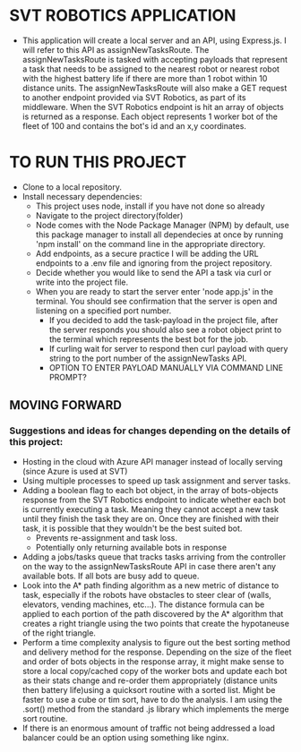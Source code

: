# SVT ROBOTICS APPLICATION
- This application will create a local server and an API, using Express.js. I will refer to this API as assignNewTasksRoute. The assignNewTasksRoute is tasked with accepting payloads that represent a task that needs to be assigned to the nearest robot or nearest robot with the highest battery life if there are more than 1 robot within 10 distance units. The assignNewTasksRoute will also make a GET request to another endpoint provided via SVT Robotics, as part of its middleware. When the SVT Robotics endpoint is hit an array of objects is returned as a response. Each object represents 1 worker bot of the fleet of 100 and contains the bot's id and an x,y coordinates. 

# TO RUN THIS PROJECT
- Clone to a local repository.
- Install necessary dependencies:
    - This project uses node, install if you have not done so already
    - Navigate to the project directory(folder)
    - Node comes with the Node Package Manager (NPM) by default, use this package manager to install all dependecies at once by running 'npm install' on the command line in the appropriate directory.
    - Add endpoints, as a secure practice I will be adding the URL endpoints to a .env file and ignoring from the project repository.
    - Decide whether you would like to send the API a task via curl or write into the project file.
    - When you are ready to start the server enter 'node app.js' in the terminal. You should see confirmation that the server is open and listening on a specified port number.
        - If you decided to add the task-payload in the project file, after the server responds you should also see a robot object print to the terminal which represents the best bot for the job.
        - If curling wait for server to respond then curl payload with query string to the port number of the assignNewTasks API. 
        - OPTION TO ENTER PAYLOAD MANUALLY VIA COMMAND LINE PROMPT?



## MOVING FORWARD
### Suggestions and ideas for changes depending on the details of this project:
- Hosting in the cloud with Azure API manager instead of locally serving (since Azure is used at SVT)
- Using multiple processes to speed up task assignment and server tasks.
- Adding a boolean flag to each bot object, in the array of bots-objects response from the SVT Robotics endpoint to indicate whether each bot is currently executing a task. Meaning they cannot accept a new task until they finish the task they are on. Once they are finished with their task, it is possible that they wouldn't be the best suited bot.
    - Prevents re-assignment and task loss. 
    - Potentially only returning available bots in response
- Adding a jobs/tasks queue that tracks tasks arriving from the controller on the way to the assignNewTasksRoute API in case there aren't any available bots. If all bots are busy add to queue. 
- Look into the A* path finding algorithm as a new metric of distance to task, especially if the robots have obstacles to steer clear of (walls, elevators, vending machines, etc...). The distance formula can be applied to each portion of the path discovered by the A* algorithm that creates a right triangle using the two points that create the hypotaneuse of the right triangle. 
- Perform a time complexity analysis to figure out the best sorting method and delivery method for the response. Depending on the size of the fleet and order of bots objects in the response array, it might make sense to store a local copy/cached copy of the worker bots and update each bot as their stats change and re-order them appropriately (distance units then battery life)using a quicksort routine with a sorted list. Might be faster to use a cube or tim sort, have to do the analysis. I am using the .sort() method from the standard .js library which implements the merge sort routine.
- If there is an enormous amount of traffic not being addressed a load balancer could be an option using something like nginx.
